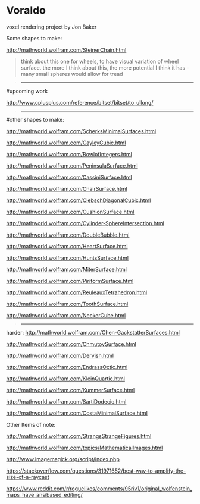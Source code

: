 # Voraldo
voxel rendering project by Jon Baker

Some shapes to make:


http://mathworld.wolfram.com/SteinerChain.html
>think about this one for wheels, to have visual variation of wheel surface.
>the more I think about this, the more potential I think it has - many small spheres
>would allow for tread

>----------------------------------------------------------


#upcoming work

http://www.cplusplus.com/reference/bitset/bitset/to_ullong/



>----------------------------------------------------------


#other shapes to make:




































http://mathworld.wolfram.com/ScherksMinimalSurfaces.html

http://mathworld.wolfram.com/CayleyCubic.html

http://mathworld.wolfram.com/BowlofIntegers.html

http://mathworld.wolfram.com/PeninsulaSurface.html

http://mathworld.wolfram.com/CassiniSurface.html

http://mathworld.wolfram.com/ChairSurface.html

http://mathworld.wolfram.com/ClebschDiagonalCubic.html

http://mathworld.wolfram.com/CushionSurface.html

http://mathworld.wolfram.com/Cylinder-SphereIntersection.html

http://mathworld.wolfram.com/DoubleBubble.html

http://mathworld.wolfram.com/HeartSurface.html

http://mathworld.wolfram.com/HuntsSurface.html

http://mathworld.wolfram.com/MiterSurface.html

http://mathworld.wolfram.com/PiriformSurface.html

http://mathworld.wolfram.com/ReuleauxTetrahedron.html

http://mathworld.wolfram.com/ToothSurface.html

http://mathworld.wolfram.com/NeckerCube.html




>-----------------------------------------------




harder:
http://mathworld.wolfram.com/Chen-GackstatterSurfaces.html

http://mathworld.wolfram.com/ChmutovSurface.html

http://mathworld.wolfram.com/Dervish.html

http://mathworld.wolfram.com/EndrassOctic.html

http://mathworld.wolfram.com/KleinQuartic.html

http://mathworld.wolfram.com/KummerSurface.html

http://mathworld.wolfram.com/SartiDodecic.html

http://mathworld.wolfram.com/CostaMinimalSurface.html


Other Items of note:

http://mathworld.wolfram.com/StrangsStrangeFigures.html

http://mathworld.wolfram.com/topics/MathematicalImages.html


http://www.imagemagick.org/script/index.php

https://stackoverflow.com/questions/31971652/best-way-to-amplify-the-size-of-a-raycast

https://www.reddit.com/r/roguelikes/comments/95riv1/original_wolfenstein_maps_have_ansibased_editing/

